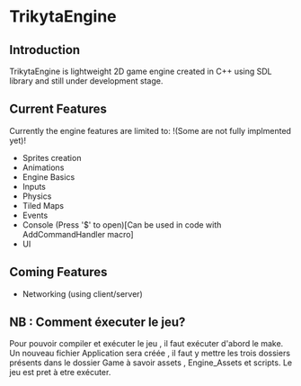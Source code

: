 # TrikytaEngine
## Introduction
TrikytaEngine is lightweight 2D game engine created in C++ using SDL library and still under development stage.

## Current Features
Currently the engine features are limited to:
!(Some are not fully implmented yet)!
* Sprites creation
* Animations
* Engine Basics
* Inputs
* Physics
* Tiled Maps
* Events
* Console (Press '$' to open)[Can be used in code with AddCommandHandler macro]
* UI
## Coming Features

* Networking (using client/server)

## NB : Comment éxecuter le jeu?
Pour pouvoir compiler et exécuter le jeu , il faut exécuter d'abord le make.
Un nouveau fichier Application sera créée , il faut y mettre les trois dossiers présents dans le dossier Game à savoir assets , Engine_Assets et scripts.
Le jeu est pret à etre exécuter.
